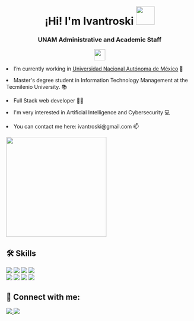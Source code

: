 <h1 align="center">¡Hi! I'm Ivantroski <a>
  <a href="https://github.com/Ivantroski" target="_self">
    <img src="https://emojis.slackmojis.com/emojis/images/1579216111/7550/pikachu_wave.gif?1579216111" width="50" > 
	</a>
<br>  

<h3 align="center"> UNAM Administrative and Academic Staff</h3> 
<p align="center"> <img src="https://www.unam.mx/sites/default/files/images/acerca_unam/puma.png" width="30"> </p>

<p> <li>I’m currently working in <a href="https://www.unam.mx/" target="blank">Universidad Nacional Autónoma de México</a> 🌱</li><p>  
<p> <li>Master's degree student in Information Technology Management at the Tecmilenio University. 📚</li><p>
<p> <li>Full Stack web developer 👨‍💻</li><p>  
<p> <li>I'm very interested in Artificial Intelligence and Cybersecurity 💻</li><p>
<p> <li> You can contact me here: ivantroski@gmail.com 📫</li><p>
<img src="https://media.giphy.com/media/QvpqTCiEcwtvx6wwJK/giphy.gif" width="270" height="270" frameBorder="0" class="giphy-embed" allowFullScreen></img>
  
## 🛠 Skills
 
<div>  
  <img src="https://img.shields.io/badge/JavaScript-323330?style=for-the-badge&logo=javascript&logoColor=F7DF1E">
  <img src="https://img.shields.io/badge/PHP-777BB4?style=for-the-badge&logo=php&logoColor=white">
  <img src="https://img.shields.io/badge/Python-FFD43B?style=for-the-badge&logo=python&logoColor=blue">
  <img src="https://img.shields.io/badge/TypeScript-007ACC?style=for-the-badge&logo=typescript&logoColor=white">
</div>
<div>  
  <img src="https://img.shields.io/badge/Linux-FCC624?style=for-the-badge&logo=linux&logoColor=black">
  <img src="https://img.shields.io/badge/Sequelize-52B0E7?style=for-the-badge&logo=Sequelize&logoColor=white">
  <img src="https://img.shields.io/badge/Angular-DD0031?style=for-the-badge&logo=angular&logoColor=white">
  <img src="https://img.shields.io/badge/PostgreSQL-316192?style=for-the-badge&logo=postgresql&logoColor=white">
  </div>
  
## 📱 Connect with me:
 
<div>  
  <a href="https://www.linkedin.com/in/ivan-sp-000471183" target="_self">
    <img src="https://img.shields.io/badge/LinkedIn-0077B5?style=for-the-badge&logo=linkedin&logoColor=white"> 
	</a>
  <a href="https://github.com/Ivantroski" target="_self">
    <img src="https://img.shields.io/badge/GitHub-100000?style=for-the-badge&logo=github&logoColor=white"> 
	</a>
</div>
